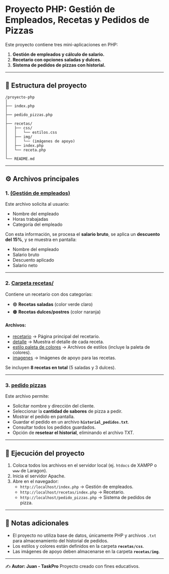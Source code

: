 # Proyecto PHP: Gestión de Empleados, Recetas y Pedidos de Pizzas

Este proyecto contiene tres mini-aplicaciones en PHP:  
1. **Gestión de empleados y cálculo de salario.**  
2. **Recetario con opciones saladas y dulces.**  
3. **Sistema de pedidos de pizzas con historial.**

---

## 📂 Estructura del proyecto

```
/proyecto-php
│
├── index.php
│
├── pedido_pizzas.php
│
├── recetas/
│   ├── css/
│   │   └── estilos.css
│   ├── img/
│   │   └── (imágenes de apoyo)
│   ├── index.php
│   └── receta.php
│
└── README.md
```

---

## ⚙️ Archivos principales

### 1. [(Gestión de empleados)](./index.php)

Este archivo solicita al usuario:  
- Nombre del empleado  
- Horas trabajadas  
- Categoría del empleado  

Con esta información, se procesa el **salario bruto**, se aplica un **descuento del 15%**, y se muestra en pantalla:  

- Nombre del empleado  
- Salario bruto  
- Descuento aplicado  
- Salario neto  

---

### 2. [Carpeta recetas/](./recetas/)

Contiene un recetario con dos categorías:  

- 🟢 **Recetas saladas** (color verde claro)  
- 🟠 **Recetas dulces/postres** (color naranja)  

#### Archivos:
- [recetario](./recetas/index.php) → Página principal del recetario.  
- [detalle](./recetas/receta.php) → Muestra el detalle de cada receta.  
- [estilo paleta de colores](./recetas/css/) → Archivos de estilos (incluye la paleta de colores).  
- [imagenes](./recetas/img/) → Imágenes de apoyo para las recetas.  

Se incluyen **8 recetas en total** (5 saladas y 3 dulces).  

---

### 3. [pedido pizzas](./pedido_pizzas.php)

Este archivo permite:  
- Solicitar nombre y dirección del cliente.  
- Seleccionar la **cantidad de sabores** de pizza a pedir.  
- Mostrar el pedido en pantalla.  
- Guardar el pedido en un archivo **`historial_pedidos.txt`**.  
- Consultar todos los pedidos guardados.  
- Opción de **resetear el historial**, eliminando el archivo TXT.  

---

## 🚀 Ejecución del proyecto

1. Coloca todos los archivos en el servidor local (ej. `htdocs` de XAMPP o `www` de Laragon).  
2. Inicia el servidor Apache.  
3. Abre en el navegador:  
   - `http://localhost/index.php` → Gestión de empleados.  
   - `http://localhost/recetas/index.php` → Recetario.  
   - `http://localhost/pedido_pizzas.php` → Sistema de pedidos de pizza.  

---

## 📝 Notas adicionales

- El proyecto no utiliza base de datos, únicamente PHP y archivos `.txt` para almacenamiento del historial de pedidos.  
- Los estilos y colores están definidos en la carpeta **`recetas/css`**.  
- Las imágenes de apoyo deben almacenarse en la carpeta **`recetas/img`**.  

---

✍️ **Autor: Juan - TaskPro** Proyecto creado con fines educativos.  
